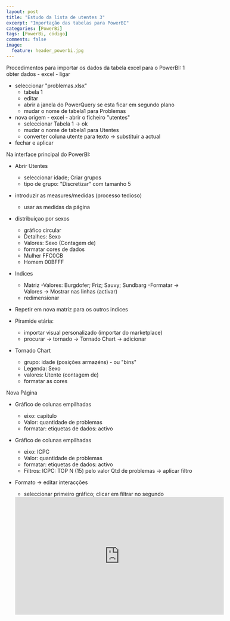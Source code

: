 ```yaml
---
layout: post
title: "Estudo da lista de utentes 3"
excerpt: "Importação das tabelas para PowerBI"
categories: [PowerBi]
tags: [PowerBi, código]
comments: false
image:
  feature: header_powerbi.jpg
---
```

Procedimentos para importar os dados da tabela excel para o PowerBI:
1 obter dados - excel - ligar
* seleccionar "problemas.xlsx"
  - tabela 1
  - editar
  - abrir a janela do PowerQuery se esta ficar em segundo plano
  - mudar o nome de tabela1 para Problemas
* nova origem - excel - abrir o ficheiro "utentes"
  - seleccionar Tabela 1 -> ok
  - mudar o nome de tabela1 para Utentes
  - converter coluna utente para texto -> substituir a actual
* fechar e aplicar

Na interface principal do PowerBI:
* Abrir Utentes
  * seleccionar idade; Criar grupos
  - tipo de grupo: "Discretizar" com tamanho 5

* introduzir as measures/medidas (processo tedioso)
  * usar as medidas da página

* distribuiçao por sexos
  - gráfico circular
  - Detalhes: Sexo
  - Valores: Sexo (Contagem de)
  - formatar cores de dados
  - Mulher FFC0CB
  - Homem 00BFFF

* Indices
  - Matriz
  -Valores: Burgdofer; Friz; Sauvy; Sundbarg
  -Formatar -> Valores -> Mostrar nas linhas (activar)
  - redimensionar

* Repetir em nova matriz para os outros indices

* Piramide etária:
  - importar visual personalizado (importar do marketplace)
  - procurar -> tornado -> Tornado Chart -> adicionar

* Tornado Chart
  - grupo: idade (posições armazéns) - ou "bins"
  - Legenda: Sexo
  - valores: Utente (contagem de)
  - formatar as cores

Nova Página
* Gráfico de colunas empilhadas
  - eixo: capitulo
  - Valor: quantidade de problemas
  - formatar: etiquetas de dados: activo

* Gráfico de colunas empilhadas
  - eixo: ICPC
  - Valor: quantidade de problemas
  - formatar: etiquetas de dados: activo
  - Filtros: ICPC: TOP N (15) pelo valor Qtd de problemas -> aplicar filtro
* Formato -> editar interacções
  - seleccionar primeiro gráfico; clicar em filtrar no segundo
  
  <iframe width="560" height="315" src="https://www.youtube.com/embed/VB3YgkUr10E" frameborder="0" allow="autoplay; encrypted-media" allowfullscreen></iframe>
